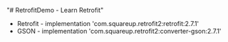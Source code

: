 "# RetrofitDemo - Learn Retrofit"

- Retrofit - implementation 'com.squareup.retrofit2:retrofit:2.7.1'
- GSON - implementation 'com.squareup.retrofit2:converter-gson:2.7.1'

